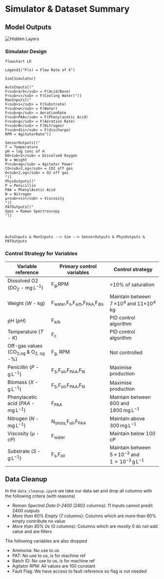 # Simulator & Dataset Summary

## Model Outputs
![Hidden Layers](/assets/model.jpg)

### Simulator Design
```mermaid
flowchart LR

Legend1("F(x) = Flow Rate of X")

Sim[Simulator]

AutoInputs[("
F<sub>a/b</sub> = F(Acid/Base)
F<sub>c</sub> = F(Cooling Water)")]
ManInputs[("
F<sub>s</sub> = F(Substrate)
F<sub>w</sub> = F(Water)
F<sub>g</sub> = AerationRate
F<sub>PAA</sub> = F(Phenylacetic Acid)
F<sub>g</sub> = F(Aeration Rate)
F<sub>N</sub> = F(Nitrogen)
F<sub>dis</sub> = F(discharge)
RPM = AgitatorRate")]

SensorOutputs[("
T = Temperature
pH = log conc of H
DO<sub>2</sub> = Dissolved Oxygen
W = Weight
P<sub>ag</sub> = Agitator Power
CO<sub>2,og</sub> = CO2 off gas
O<sub>2,og</sub> = O2 off gas
")]
PhysOutputs[("
P = Penicillin
PAA = PhenylAcetic Acid
N = Nitrogen
µ<sub>vis</sub> = Viscosity
")]
PATOutputs[("
Spec = Raman Spectroscopy
")]




AutoInputs & ManInputs --> Sim --> SensorOutputs & PhysOutputs & PATOutputs
```

### Control Strategy for Variables

<table>
   <thead>
      <tr class="rowsep-1">
         <th scope="col">Variable reference</th>
         <th scope="col">Primary control variables</th>
         <th scope="col">Control strategy</th>
      </tr>
   </thead>
   <tbody>
      <tr>
         <td>Dissolved O2 (<em>DO<sub>2</sub> -</em> mg L<sup>−1</sup>)</td>
         <td>F<sub>g</sub>,RPM</td>
         <td>&gt;10% of saturation</td>
      </tr>
      <tr>
         <td>Weight (<em>W -</em> kg)</td>
         <td>F<sub>water</sub>,F<sub>s</sub>,F<sub>a/b</sub>,F<sub>PAA,</sub>F<sub>dis</sub></td>
         <td>Maintain between 7 ×10<sup>4</sup> and 11×10<sup>4</sup> kg</td>
      </tr>
      <tr>
         <td>pH (<em>pH</em>)</td>
         <td>F<sub>a/b</sub></td>
         <td>PID control algorithm</td>
      </tr>
      <tr>
         <td>Temperature (<em>T - K</em>)</td>
         <td>F<sub>c</sub></td>
         <td>PID control algorithm</td>
      </tr>
      <tr>
         <td>Off-gas values (CO<sub>2,og</sub> &amp; O<sub>2, og</sub> -%)</td>
         <td>F<sub>g,</sub> RPM</td>
         <td>Not controlled</td>
      </tr>
      <tr>
         <td>Penicillin (<em>P -</em> g L<sup>−1</sup>)</td>
         <td>F<sub>S</sub>,F<sub>oil</sub>,F<sub>PAA</sub>,F<sub>N</sub></td>
         <td>Maximise production</td>
      </tr>
      <tr>
         <td>Biomass (<em>X -</em> g L<sup>−1</sup>)</td>
         <td>F<sub>S</sub>,F<sub>oil</sub>,F<sub>PAA</sub>,F<sub>N</sub></td>
         <td>Maximise production</td>
      </tr>
      <tr>
         <td>Phenylacetic acid (<em>PAA</em> - mg L<em><sup>−1</sup></em>)</td>
         <td>F<sub>PAA</sub></td>
         <td>Maintain between 600 and 1800 mg L<sup>−1</sup></td>
      </tr>
      <tr>
         <td>Nitrogen (<em>N -</em> mg L<sup>−1</sup>)</td>
         <td>N<sub>shots,</sub>F<sub>oil</sub>,F<sub>PAA</sub></td>
         <td>Maintain above 300 mg L<sup>−1</sup></td>
      </tr>
      <tr>
         <td>Viscosity (<em>μ</em> - cP)</td>
         <td>F<sub>water</sub></td>
         <td>Maintain below 100 cP</td>
      </tr>
      <tr>
         <td>Substrate (<em>S -</em> g L<sup>−1</sup>)</td>
         <td>F<sub>s</sub>,F<sub>oil</sub></td>
         <td>Maintain between 5 × 10<sup>−3</sup> and 1  ×  10<sup>−3</sup> g L<sup>−1</sup></td>
      </tr>
   </tbody>
</table>

## Data Cleanup
In the `data_cleanup.ipynb` we take our data set and drop all columns with the following critera (with reasons)
- *Raman Spectral Data 0-2400* (2402 columns): 11 Inputs cannot predit 2400 outputs
- *More than 60% Empty* (7 columns): Columns which are more than 60% empty contribute no value
- *More than 85% 0s* (0 columns): Columns which are mostly 0 do not add value and are fillers

The following variables are also dropped
- Ammonia: No use to us
- PAT: No use to us, is for machine ref
- Batch ID: No use to us, is for machine ref
- Agitator RPM: All values are 100 constant
- Fault Flag: We have access to fault reference so flag is not needed